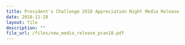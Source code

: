 ```yaml
---
title: President's Challenge 2018 Appreciation Night Media Release
date: 2018-11-28
layout: file
description: ""
file_url: /files/new_media_release_pcan18.pdf
---
```

